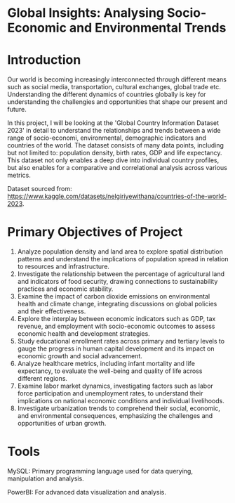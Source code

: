 # Global Insights: Analysing Socio-Economic and Environmental Trends
# Introduction
Our world is becoming increasingly interconnected through different means such as social media, transportation, cultural exchanges, global trade etc. Understanding the different dynamics of countries globally is key for understanding the challengies and opportunities that shape our present and future.

In this project, I will be looking at the 'Global Country Information Dataset 2023' in detail to understand the relationships and trends between a wide range of socio-economi, environmental, demographic indicators and countries of the world. The dataset consists of many data points, including but not limited to: population density, birth rates, GDP and life expectancy. This dataset not only enables a deep dive into individual country profiles, but also enables for a comparative and correlational analysis across various metrics.

Dataset sourced from: https://www.kaggle.com/datasets/nelgiriyewithana/countries-of-the-world-2023.

# Primary Objectives of Project
1. Analyze population density and land area to explore spatial distribution patterns and understand the implications of population spread in relation to resources and infrastructure.
2. Investigate the relationship between the percentage of agricultural land and indicators of food security, drawing connections to sustainability practices and economic stability.
3. Examine the impact of carbon dioxide emissions on environmental health and climate change, integrating discussions on global policies and their effectiveness.
4. Explore the interplay between economic indicators such as GDP, tax revenue, and employment with socio-economic outcomes to assess economic health and development strategies.
5. Study educational enrollment rates across primary and tertiary levels to gauge the progress in human capital development and its impact on economic growth and social advancement.
6. Analyze healthcare metrics, including infant mortality and life expectancy, to evaluate the well-being and quality of life across different regions.
7. Examine labor market dynamics, investigating factors such as labor force participation and unemployment rates, to understand their implications on national economic conditions and individual livelihoods.
8. Investigate urbanization trends to comprehend their social, economic, and environmental consequences, emphasizing the challenges and opportunities of urban growth.

# Tools 
MySQL: Primary programming language used for data querying, manipulation and analysis.

PowerBI: For advanced data visualization and analysis.
